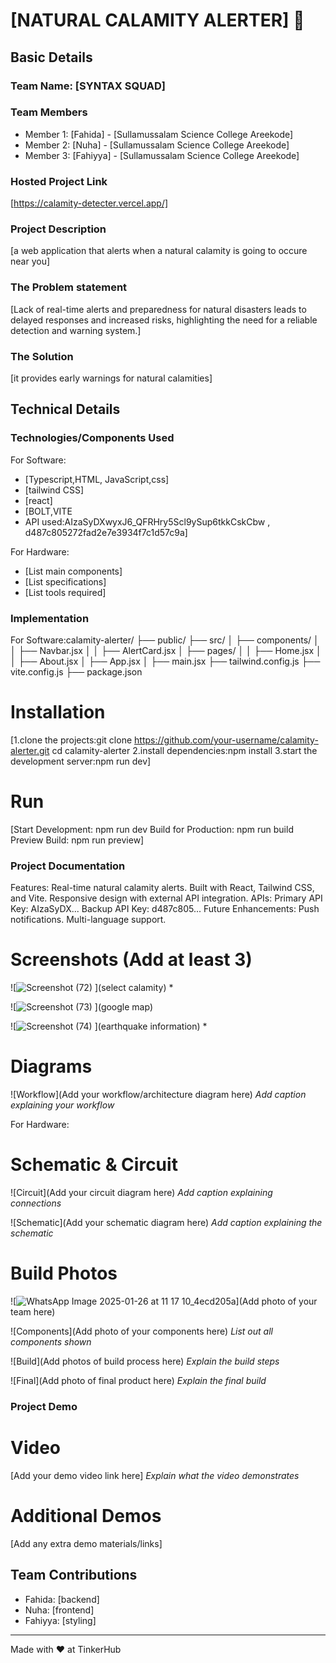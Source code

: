 # [NATURAL CALAMITY ALERTER] 🎯


## Basic Details
### Team Name: [SYNTAX SQUAD]


### Team Members
- Member 1: [Fahida] - [Sullamussalam Science College Areekode]
- Member 2: [Nuha] - [Sullamussalam Science College Areekode] 
- Member 3: [Fahiyya] - [Sullamussalam Science College Areekode]

### Hosted Project Link
[https://calamity-detecter.vercel.app/]

### Project Description
[a web application that alerts when a natural calamity is going to occure near you]

### The Problem statement
[Lack of real-time alerts and preparedness for natural disasters leads to delayed responses and increased risks, highlighting the need for a reliable detection and warning system.]

### The Solution
[it provides early warnings for natural calamities]

## Technical Details
### Technologies/Components Used
For Software:
- [Typescript,HTML, JavaScript,css]
- [tailwind CSS]
- [react]
- [BOLT,VITE
- API used:AIzaSyDXwyxJ6_QFRHry5Scl9ySup6tkkCskCbw , d487c805272fad2e7e3934f7c1d57c9a]

For Hardware:
- [List main components]
- [List specifications]
- [List tools required]

### Implementation
For Software:calamity-alerter/
├── public/
├── src/
│   ├── components/
│   │   ├── Navbar.jsx
│   │   ├── AlertCard.jsx
│   ├── pages/
│   │   ├── Home.jsx
│   │   ├── About.jsx
│   ├── App.jsx
│   ├── main.jsx
├── tailwind.config.js
├── vite.config.js
├── package.json

# Installation
[1.clone the projects:git clone https://github.com/your-username/calamity-alerter.git
cd calamity-alerter
2.install dependencies:npm install
3.start the development server:npm run dev]

# Run
[Start Development: npm run dev
Build for Production: npm run build
Preview Build: npm run preview]

### Project Documentation
Features:
Real-time natural calamity alerts.
Built with React, Tailwind CSS, and Vite.
Responsive design with external API integration.
APIs:
Primary API Key: AIzaSyDX...
Backup API Key: d487c805...
Future Enhancements:
Push notifications.
Multi-language support.


# Screenshots (Add at least 3)
![![Screenshot (72)](https://github.com/user-attachments/assets/5859c7a5-7dcb-4f16-af8f-0e009fb65f48)
](select calamity)
*

![![Screenshot (73)](https://github.com/user-attachments/assets/e1b9d575-0f03-4291-90fb-991d160971b1)
](google map)


![![Screenshot (74)](https://github.com/user-attachments/assets/18de44bb-2934-49b6-bb61-64406a83e229)
](earthquake information)
*

# Diagrams
![Workflow](Add your workflow/architecture diagram here)
*Add caption explaining your workflow*

For Hardware:

# Schematic & Circuit
![Circuit](Add your circuit diagram here)
*Add caption explaining connections*

![Schematic](Add your schematic diagram here)
*Add caption explaining the schematic*

# Build Photos
![![WhatsApp Image 2025-01-26 at 11 17 10_4ecd205a](https://github.com/user-attachments/assets/15922cad-0373-42ae-8a9c-d46d9ca41d68)](Add photo of your team here)


![Components](Add photo of your components here)
*List out all components shown*

![Build](Add photos of build process here)
*Explain the build steps*

![Final](Add photo of final product here)
*Explain the final build*

### Project Demo
# Video
[Add your demo video link here]
*Explain what the video demonstrates*

# Additional Demos
[Add any extra demo materials/links]

## Team Contributions
- Fahida: [backend]
- Nuha: [frontend]
- Fahiyya: [styling]

---
Made with ❤️ at TinkerHub
